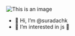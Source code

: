 ![This is an image](https://upload.wikimedia.org/wikipedia/commons/9/9a/Visual_Studio_Code_1.35_icon.svg)


- 👋 Hi, I’m @suradachk
- 👀 I’m interested in js 🚀
